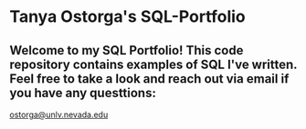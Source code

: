 # Tanya Ostorga's SQL-Portfolio

## Welcome to my SQL Portfolio! This code repository contains examples of SQL I've written. Feel free to take a look and reach out via email if you have any questtions:
ostorga@unlv.nevada.edu 
